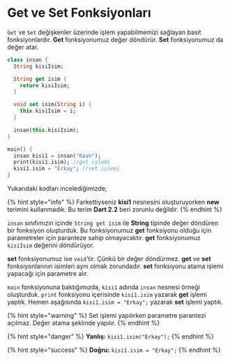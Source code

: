 # Get ve Set Fonksiyonları

`Get` ve `Set` değişkenler üzerinde işlem yapabilmemizi sağlayan basit fonksiyonlardır. **Get** fonksiyonumuz değer döndürür. **Set** fonksiyonumuz da değer atar.

```dart
class insan {
  String kisiIsim;

  String get isim {
    return kisiIsim;
  }

  void set isim(String i) {
    this.kisiIsim = i;
  }

  insan(this.kisiIsim);
}

main() {
  insan kisi1 = insan("Kaan");
  print(kisi1.isim); //get işlemi
  kisi1.isim = "Erkay"; //set işlemi
}
```

Yukarıdaki kodları incelediğimizde;

{% hint style="info" %}
Farkettiyseniz **kisi1** nesnesini oluşturuyorken **new** terimini kullanmadık. Bu terim **Dart 2.2** beri zorunlu değildir.
{% endhint %}

  
`insan` sınıfımızın içinde `String get isim` ile **String** tipinde değer döndüren bir fonksiyon oluşturduk. Bu fonksiyonumuz **get** fonksiyonu olduğu için parametreler için paranteze sahip olmayacaktır. **get** fonksiyonumuz `kisiIsim` değerini döndürüyor.

**set** fonksiyonumuz ise `void`'tir. Çünkü bir değer döndürmez. **get** ve **set** fonksiyonlarının isimleri aynı olmak zorundadır. **set** fonksiyonu atama işlemi yapacağı için parametre alır.

`main` fonksiyonuna baktığımızda, `kisi1` adında `insan` nesnesi örneği oluşturduk. `print` fonksiyonu içerisinde `kisi1.isim` yazarak **get** işlemi yaptık. Hemen aşağısında `kisi1.isim = "Erkay";` yazarak **set** işlemi yaptık.

{% hint style="warning" %}
Set işlemi yapılırken parametre parantezi açılmaz. Değer atama şeklinde yapılır.
{% endhint %}

{% hint style="danger" %}
**Yanlış:** `kisi1.isim("Erkay");`
{% endhint %}

{% hint style="success" %}
**Doğru:** `kisi1.isim = "Erkay";`
{% endhint %}

